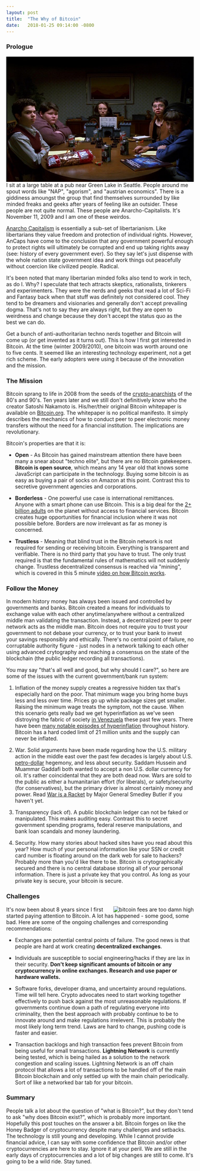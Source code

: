 ```yaml
---
layout: post
title:  "The Why of Bitcoin"
date:   2018-01-25 09:14:00 -0800
---
```


### Prologue

<img class="image-inline-right" src="/assets/images/geeks.jpg" align="right" alt="geeks sitting around a dnd table" title="Freaks and Geeks"/>
I sit at a large table at a pub near Green Lake in Seattle. People around me spout words like "NAP", "agorism", and "austrian economics". There is a giddiness amoungst the group that find themselves surrounded by like minded freaks and geeks after years of feeling like an outsider. These people are not quite normal. These people are Anarcho-Capitalists. It's November 11, 2009 and I am one of these weirdos.

[Anarcho Capitalism](https://en.wikipedia.org/wiki/Anarcho-capitalism) is essentially a sub-set of libertarianism. Like libertarians they value freedom and protection of individual rights. However, AnCaps have come to the conclusion that any government powerful enough to protect rights will ultimately be corrupted and end up taking rights away (see: history of every government ever). So they say let's just dispense with the whole nation state government idea and work things out peacefully without coercion like civilized people. Radical.

It's been noted that many libertarian minded folks also tend to work in tech, as do I. Why? I speculate that tech attracts skeptics, rationalists, tinkerers and experimenters. They were the nerds and geeks that read a lot of Sci-Fi and Fantasy back when that stuff was definitely not considered cool. They tend to be dreamers and visionaries and generally don't accept prevailing dogma. That's not to say they are always right, but they are open to weirdness and change because they don't accept the status quo as the best we can do.

Get a bunch of anti-authoritarian techno nerds together and Bitcoin will come up (or get invented as it turns out). This is how I first got interested in Bitcoin. At the time (winter 2009/2010), one bitcoin was worth around one to five cents. It seemed like an interesting technology experiment, not a get rich scheme. The early adopters were using it because of the innovation and the mission.

### The Mission

Bitcoin sprang to life in 2008 from the seeds of the [crypto-anarchists](https://en.wikipedia.org/wiki/Crypto-anarchism) of the 80's and 90's. Ten years later and we still don't definitively know who the creator Satoshi Nakamoto is. His/her/their original Bitcoin whitepaper is available on [Bitcoin.org](https://bitcoin.org/en/bitcoin-paper). The whitepaper is no political manifesto. It simply describes the mechanics of how to conduct peer to peer electronic money transfers without the need for a financial institution. The implications are revolutionary. 

Bitcoin's properties are that it is:

* **Open** - As Bitcoin has gained mainstream attention there have been many a snear about "techno elite", but there are no Bitcoin gatekeepers. **Bitcoin is open source**, which means any 14 year old that knows some JavaScript can participate in the technology. Buying some bitcoin is as easy as buying a pair of socks on Amazon at this point. Contrast this to secretive government agencies and corporations.

* **Borderless** - One powerful use case is international remittances. Anyone with a smart phone can use Bitcoin. This is a big deal for the [2+ billion adults](http://www.worldbank.org/en/programs/globalfindex/overview) on the planet without access to financial services. Bitcoin creates huge opportunities for financial inclusion where it was not possible before. Borders are now irrelevant as far as money is concerned.

* **Trustless** - Meaning that blind trust in the Bitcoin network is not required for sending or receiving bitcoin. Everything is transparent and verifiable. There is no third party that you have to trust. The only trust required is that the fundamental rules of mathematics will not suddenly change. Trustless decentralized consensus is reached via "mining", which is covered in this 5 minute [video on how Bitcoin works](https://youtu.be/l9jOJk30eQs).

### Follow the Money

In modern history money has always been issued and controlled by governments and banks. Bitcoin created a means for individuals to exchange value with each other anytime/anywhere without a centralized middle man validating the transaction. Instead, a decentralized peer to peer network acts as the middle man. Bitcoin does not require you to trust your government to not debase your currency, or to trust your bank to invest your savings responsibly and ethically. There's no central point of failure, no corruptable authority figure - just nodes in a network talking to each other using advanced crytography and reaching a consensus on the state of the blockchain (the public ledger recording all transactions).

You may say "that's all well and good, but why should I care?", so here are some of the issues with the current government/bank run system: 

1. Inflation of the money supply creates a regressive hidden tax that's especially hard on the poor. That minimum wage you bring home buys less and less over time. Prices go up while package sizes get smaller. Raising the minimum wage treats the symptom, not the cause. When this scenario gets really bad we get hyperinflation as we've seen distroying the fabric of society [in Venezuela](https://www.nytimes.com/2017/12/02/world/americas/venezuela-nicholas-maduro-inflation-hyperinflation.html) these past few years. There have been [many notable episodes of hyperinflation](https://en.wikipedia.org/wiki/Hyperinflation#Notable_hyperinflationary_episodes) throughout history. Bitcoin has a hard coded limit of 21 million units and the supply can never be inflated.

2. War. Solid arguments have been made regarding how the U.S. military action in the middle east over the past few decades is largely about U.S. [petro-dollar](https://www.investopedia.com/terms/p/petrodollars.asp) hegemony, and less about security. Saddam Hussein and Muammar Gaddafi both wanted to accept a non U.S. dollar currency for oil. It's rather coincidental that they are both dead now. Wars are sold to the public as either a humanitarian effort (for liberals), or safety/security (for conservatives), but the primary driver is almost certainly money and power. Read [War is a Racket](https://www.ratical.org/ratville/CAH/warisaracket.html) by Major General Smedley Butler if you haven't yet.

3. Transparency (lack of). A public blockchain ledger can not be faked or manipulated. This makes auditing easy. Contrast this to secret  government spending programs, federal reserve manipulations, and bank loan scandals and money laundering.

4. Security. How many stories about hacked sites have you read about this year? How much of your personal information like your SSN or credit card number is floating around on the dark web for sale to hackers? Probably more than you'd like there to be. Bitcoin is crytographically secured and there is no central database storing all of your personal information. There is just a private key that you control. As long as your private key is secure, your bitcoin is secure.

### Challenges

<img class="image-inline-right" src="https://i.imgflip.com/23d8tl.jpg" align="right" alt="bitcoin fees are too damn high" title="too damn high meme from imgflip.com"/>
It's now been about 8 years since I first started paying attention to Bitcoin. A lot has happened - some good, some bad. Here are some of the ongoing challenges and corresponding recommendations:

* Exchanges are potential central points of failure. The good news is that people are hard at work creating **decentralized exchanges**.

* Individuals are susceptible to social engineering/hacks if they are lax in their security. **Don't keep significant amounts of bitcoin or any cryptocurrency in online exchanges. Research and use paper or hardware wallets.**

* Software forks, developer drama, and uncertainty around regulations. Time will tell here. Crypto advocates need to start working together effectively to push back against the most unreasonable regulations. If governments continue down a path of regulating everyone into criminality, then the best approach with probably continue to be to innovate around and make regulations irrelevent. This is probably the most likely long term trend. Laws are hard to change, pushing code is faster and easier.

* Transaction backlogs and high transaction fees prevent Bitcoin from being useful for small transactions. **Lightning Network** is currently being tested, which is being hailed as a solution to the network congestion and scaling issues. Lightning Network is an off chain protocol that allows a lot of transactions to be handled off of the main Bitcoin blockchain and only settled up with the main chain periodically. Sort of like a networked bar tab for your bitcoin.

### Summary

People talk a lot about the question of "what is Bitcoin?", but they don't tend to ask "why does Bitcoin exist?", which is probably more important. Hopefully this post touches on the answer a bit. Bitcoin forges on like the Honey Badger of cryptocurrency despite many challenges and setbacks. The technology is still young and developing. While I cannot provide financial advice, I can say with some confidence that Bitcoin and/or other cryptocurrencies are here to stay. Ignore it at your peril. We are still in the early days of cryptocurrencies and a lot of big changes are still to come. It's going to be a wild ride. Stay tuned.
